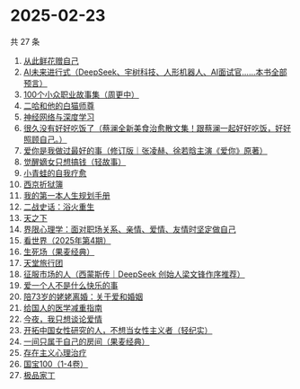 # 2025-02-23

共 27 条

<!-- BEGIN WEREAD -->
<!-- 最后更新时间 2025-02-23 21:12:15 +0800 -->
1. [从此鲜花赠自己](https://weread.qq.com/web/bookDetail/04332240813ab9a8bg011a38)
1. [AI未来进行式（DeepSeek、宇树科技、人形机器人、AI面试官……本书全部预言）](https://weread.qq.com/web/bookDetail/0bc32b20813ab6d9fg0114c1)
1. [100个小众职业故事集（周更中）](https://weread.qq.com/web/bookDetail/6d832b40813ab9a86g01102d)
1. [二哈和他的白猫师尊](https://weread.qq.com/web/bookDetail/c1732d00813ab9af3g0196d0)
1. [神经网络与深度学习](https://weread.qq.com/web/bookDetail/74732bb0813ab98e0g016e10)
1. [很久没有好好吃饭了（蔡澜全新美食治愈散文集！跟蔡澜一起好好吃饭，好好照顾自己。）](https://weread.qq.com/web/bookDetail/741329d0813ab9aacg0102d2)
1. [爱你是我做过最好的事（修订版｜张凌赫、徐若晗主演《爱你》原著）](https://weread.qq.com/web/bookDetail/bc8321105e217abc8d72cf1)
1. [觉醒嫡女只想搞钱（轻故事）](https://weread.qq.com/web/bookDetail/d7032ff0813ab9accg01340d)
1. [小青蛙的自我疗愈](https://weread.qq.com/web/bookDetail/2ea32390813ab9a9eg014f4c)
1. [西京折狱簿](https://weread.qq.com/web/bookDetail/f4a32c50813ab99ecg013294)
1. [我的第一本人生规划手册](https://weread.qq.com/web/bookDetail/ccd32c507248ef23ccd6275)
1. [二战史话：浴火重生](https://weread.qq.com/web/bookDetail/42232bf0813ab99d5g017345)
1. [天之下](https://weread.qq.com/web/bookDetail/4de326a0721770aa4de95f4)
1. [界限心理学：面对职场关系、亲情、爱情、友情时坚定做自己](https://weread.qq.com/web/bookDetail/d5632fc0813ab6e28g014ccc)
1. [看世界（2025年第4期）](https://weread.qq.com/web/bookDetail/51332480813ab9b1cg0115f2)
1. [生死场（果麦经典）](https://weread.qq.com/web/bookDetail/c8b32d1071913d8dc8b9a89)
1. [天堂旅行团](https://weread.qq.com/web/bookDetail/1cc32510726d716d1cc2484)
1. [征服市场的人（西蒙斯传｜DeepSeek 创始人梁文锋作序推荐）](https://weread.qq.com/web/bookDetail/57d322107228916857ddb4f)
1. [爱一个人不是什么快乐的事](https://weread.qq.com/web/bookDetail/bd032800813ab9a58g012abf)
1. [陪73岁的姥姥离婚：关于爱和婚姻](https://weread.qq.com/web/bookDetail/c4332780813ab9aa1g01537b)
1. [给国人的医学减重指南](https://weread.qq.com/web/bookDetail/ed1324f0813ab91d5g013e7f)
1. [今夜，我只想谈论爱情](https://weread.qq.com/web/bookDetail/db932420813ab9a58g0113fb)
1. [开拓中国女性研究的人，不想当女性主义者（轻纪实）](https://weread.qq.com/web/bookDetail/ce632fe0813ab9aabg0169e0)
1. [一间只属于自己的房间（果麦经典）](https://weread.qq.com/web/bookDetail/fdd327a07198e688fdd47f6)
1. [存在主义心理治疗](https://weread.qq.com/web/bookDetail/538320a0813ab83e4g01836b)
1. [国宝100（1-4卷）](https://weread.qq.com/web/bookDetail/79132ab0813ab70f5g0143c1)
1. [极品家丁](https://weread.qq.com/web/bookDetail/0db328005718500dbbecf0a)
<!-- END WEREAD -->